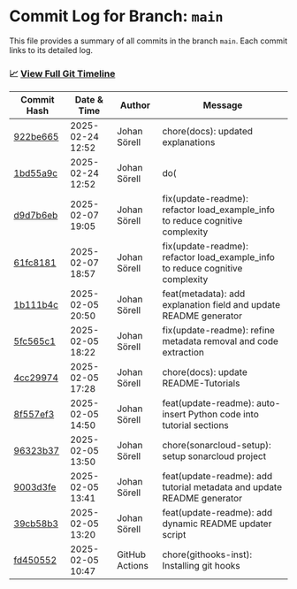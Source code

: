 # Commit Log for Branch: `main`

This file provides a summary of all commits in the branch `main`.
Each commit links to its detailed log.

### 📈 [View Full Git Timeline](./git_timeline_report.md)

| Commit Hash | Date & Time       | Author       | Message           |
|-------------|------------------|--------------|-------------------|
| [922be665](./922be665.md) | 2025-02-24 12:52 | Johan Sörell | chore(docs): updated explanations |
| [1bd55a9c](./1bd55a9c.md) | 2025-02-24 12:52 | Johan Sörell | do( |
| [d9d7b6eb](./d9d7b6eb.md) | 2025-02-07 19:05 | Johan Sörell | fix(update-readme): refactor load_example_info to reduce cognitive complexity |
| [61fc8181](./61fc8181.md) | 2025-02-07 18:57 | Johan Sörell | fix(update-readme): refactor load_example_info to reduce cognitive complexity |
| [1b111b4c](./1b111b4c.md) | 2025-02-05 20:50 | Johan Sörell | feat(metadata): add explanation field and update README generator |
| [5fc565c1](./5fc565c1.md) | 2025-02-05 18:22 | Johan Sörell | fix(update-readme): refine metadata removal and code extraction |
| [4cc29974](./4cc29974.md) | 2025-02-05 17:28 | Johan Sörell | chore(docs): update README-Tutorials |
| [8f557ef3](./8f557ef3.md) | 2025-02-05 14:50 | Johan Sörell | feat(update-readme): auto-insert Python code into tutorial sections |
| [96323b37](./96323b37.md) | 2025-02-05 13:50 | Johan Sörell | chore(sonarcloud-setup): setup sonarcloud project |
| [9003d3fe](./9003d3fe.md) | 2025-02-05 13:41 | Johan Sörell | feat(update-readme): add tutorial metadata and update README generator |
| [39cb58b3](./39cb58b3.md) | 2025-02-05 13:20 | Johan Sörell | feat(update-readme): add dynamic README updater script |
| [fd450552](./fd450552.md) | 2025-02-05 10:47 | GitHub Actions | chore(githooks-inst): Installing git hooks |

